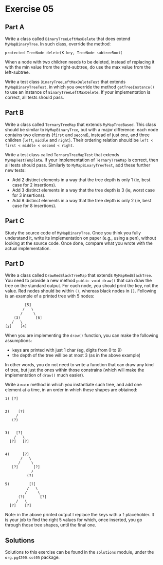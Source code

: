 # Exercise 05


## Part A

Write a class called `BinaryTreeLeftMaxDelete` that does extend `MyMapBinaryTree`.
In such class, override the method:

```
protected TreeNode delete(K key, TreeNode subtreeRoot)
```

When a node with two children needs to be deleted, instead of replacing it with the min
value from the right-subtree, do use the max value from the left-subtree.

Write a test class `BinaryTreeLeftMaxDeleteTest` that extends `MyMapBinaryTreeTest`,
in which you override the method `getTreeInstance()` to use an instance of
`BinaryTreeLeftMaxDelete`.
If your implementation is correct, all tests should pass. 

## Part B

Write a class called `TernaryTreeMap` that extends `MyMapTreeBased`.
This class should be similar to `MyMapBinaryTree`, but with a major difference:
each node contains two elements (`first` and `second`), instead of just one, and three children
(`left`, `middle` and `right`).
Their ordering relation should be `left < first < middle < second < right`.

Write a test class called `TernaryTreeMapTest` that extends `MyMapTestTemplate`.
If your implementation of `TernaryTreeMap` is correct, then all tests should pass.
Similarly to `MyMapBinaryTreeTest`,
add these further new tests:
* Add 2 distinct elements in a way that the tree depth is only 1 (ie, best case for 2 insertions).
* Add 3 distinct elements in a way that the tree depth is 3 (ie, worst case for 3 insertions).
* Add 8 distinct elements in a way that the tree depth is only 2 (ie, best case for 8 insertions).

## Part C

Study the source code of `MyMapBinaryTree`.
Once you think you fully understand it, write its implementation
on paper (e.g., using a pen), without looking at the source code.
Once done, compare what you wrote with the actual implementation. 


## Part D

Write a class called `DrawRedBlackTreeMap` that extends `MyMapRedBlackTree`.
You need to provide a new method `public void draw()` that can draw the tree on the 
standard output.
For each node, you should print the key, not the value.
Red nodes should be within `()`, whereas black nodes in `[]`.
Following is an example of a printed tree with 5 nodes:

             [5]
            /   \
           /     \
        (3)       [6]
       /   \         
    [2]    [4]   
  

When you are implementing the `draw()` function, you can make the following assumptions:
* keys are printed with just 1 char (eg, digits from 0 to 9)
* the depth of the tree will be at most 3 (as in the above example)

In other words, you do not need to write a function that can draw any kind of tree, but
just the ones within those constrains (which will make the implementation of `draw()` much
easier).

Write a `main` method in which you instantiate such tree, and add one element at a time,
 in an order in which these shapes are obtained:
 
    1) [?]
    
    
    2)    [?]
         /    
       (?)
       
    
    3)   [?]
        /   \
      [?]   [?]   
   
    
    4)      [?]
           /   \
          /     \
       [?]       [?]
                /   
              (?)   

    5)         [?]
              /   \
             /     \
          (?)       [?]
         /   \         
      [?]    [?]       
  

Note: in the above printed output I replace the keys with a `?` placeholder.
It is your job to find the right 5 values for which, once inserted, you go
through those tree shapes, until the final one.

## Solutions

Solutions to this exercise can be found in the `solutions`
module, under the `org.pg4200.sol05` package.